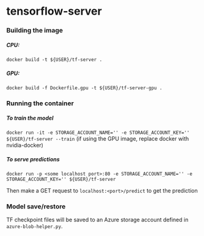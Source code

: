 # tensorflow-server
### Building the image
##### CPU:  
`docker build -t ${USER}/tf-server .`

##### GPU:  
`docker build -f Dockerfile.gpu -t ${USER}/tf-server-gpu .`

### Running the container
##### To train the model    
`docker run -it -e STORAGE_ACCOUNT_NAME='' -e STORAGE_ACCOUNT_KEY='' ${USER}/tf-server --train`
(if using the GPU image, replace docker with nvidia-docker)
##### To serve predictions  
`docker run -p <some localhost port>:80 -e STORAGE_ACCOUNT_NAME='' -e STORAGE_ACCOUNT_KEY='' ${USER}/tf-server`

Then make a GET request to `localhost:<port>/predict` to get the prediction


### Model save/restore
TF checkpoint files will be saved to an Azure storage account defined in `azure-blob-helper.py`.

